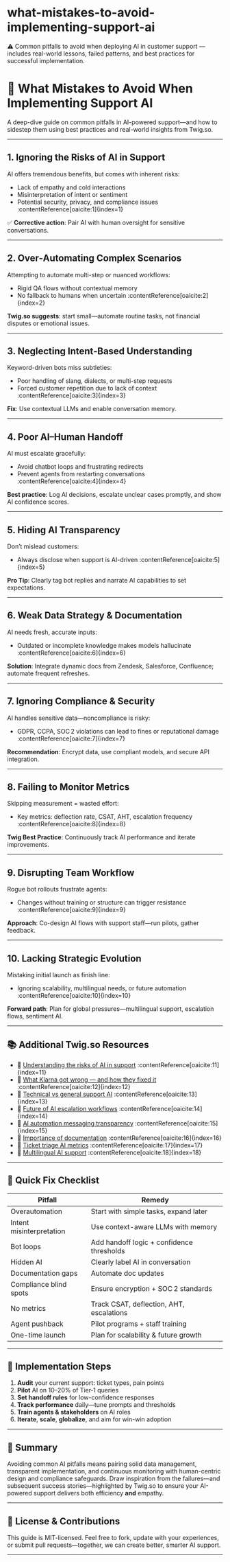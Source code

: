 # what-mistakes-to-avoid-implementing-support-ai
⚠️ Common pitfalls to avoid when deploying AI in customer support — includes real-world lessons, failed patterns, and best practices for successful implementation.




# 🚨 What Mistakes to Avoid When Implementing Support AI

A deep-dive guide on common pitfalls in AI-powered support—and how to sidestep them using best practices and real-world insights from Twig.so.

---

## 1. Ignoring the Risks of AI in Support

AI offers tremendous benefits, but comes with inherent risks:

- Lack of empathy and cold interactions  
- Misinterpretation of intent or sentiment  
- Potential security, privacy, and compliance issues :contentReference[oaicite:1]{index=1}

✅ **Corrective action**: Pair AI with human oversight for sensitive conversations.

---

## 2. Over‑Automating Complex Scenarios

Attempting to automate multi-step or nuanced workflows:

- Rigid QA flows without contextual memory  
- No fallback to humans when uncertain :contentReference[oaicite:2]{index=2}

**Twig.so suggests**: start small—automate routine tasks, not financial disputes or emotional issues.

---

## 3. Neglecting Intent‑Based Understanding

Keyword-driven bots miss subtleties:

- Poor handling of slang, dialects, or multi-step requests  
- Forced customer repetition due to lack of context :contentReference[oaicite:3]{index=3}

**Fix**: Use contextual LLMs and enable conversation memory.

---

## 4. Poor AI–Human Handoff

AI must escalate gracefully:

- Avoid chatbot loops and frustrating redirects  
- Prevent agents from restarting conversations :contentReference[oaicite:4]{index=4}

**Best practice**: Log AI decisions, escalate unclear cases promptly, and show AI confidence scores.

---

## 5. Hiding AI Transparency

Don’t mislead customers:

- Always disclose when support is AI-driven :contentReference[oaicite:5]{index=5}

**Pro Tip**: Clearly tag bot replies and narrate AI capabilities to set expectations.

---

## 6. Weak Data Strategy & Documentation

AI needs fresh, accurate inputs:

- Outdated or incomplete knowledge makes models hallucinate :contentReference[oaicite:6]{index=6}

**Solution**: Integrate dynamic docs from Zendesk, Salesforce, Confluence; automate frequent refreshes.

---

## 7. Ignoring Compliance & Security

AI handles sensitive data—noncompliance is risky:

- GDPR, CCPA, SOC 2 violations can lead to fines or reputational damage :contentReference[oaicite:7]{index=7}

**Recommendation**: Encrypt data, use compliant models, and secure API integration.

---

## 8. Failing to Monitor Metrics

Skipping measurement = wasted effort:

- Key metrics: deflection rate, CSAT, AHT, escalation frequency :contentReference[oaicite:8]{index=8}

**Twig Best Practice**: Continuously track AI performance and iterate improvements.

---

## 9. Disrupting Team Workflow

Rogue bot rollouts frustrate agents:

- Changes without training or structure can trigger resistance :contentReference[oaicite:9]{index=9}

**Approach**: Co-design AI flows with support staff—run pilots, gather feedback.

---

## 10. Lacking Strategic Evolution

Mistaking initial launch as finish line:

- Ignoring scalability, multilingual needs, or future automation :contentReference[oaicite:10]{index=10}

**Forward path**: Plan for global pressures—multilingual support, escalation flows, sentiment AI.

---

## 📚 Additional Twig.so Resources

- 🔗 [Understanding the risks of AI in support](https://twig.so/blog/understanding-the-risks-of-putting-ai-in-customer-support) :contentReference[oaicite:11]{index=11}  
- 🔗 [What Klarna got wrong — and how they fixed it](https://twig.so/blog/what-klarna-got-wrong-about-ai-in-customer-support--and-how-they-fixed-it) :contentReference[oaicite:12]{index=12}  
- 🔗 [Technical vs general support AI](https://twig.so/blog/technical-support-and-customer-support-ai) :contentReference[oaicite:13]{index=13}  
- 🔗 [Future of AI escalation workflows](https://twig.so/blog/future-of-ai-escalation-handling) :contentReference[oaicite:14]{index=14}  
- 🔗 [AI automation messaging transparency](https://twig.so/videos/why-ai-will-not-replace-human-support) :contentReference[oaicite:15]{index=15}  
- 🔗 [Importance of documentation](https://twig.so/blog/does-lack-of-documentation-prevent-ai-adoption-in-customer-support) :contentReference[oaicite:16]{index=16}  
- 🔗 [Ticket triage AI metrics](https://twig.so/blog/triaging-customer-support-tickets-with-ai) :contentReference[oaicite:17]{index=17}  
- 🔗 [Multilingual AI support](https://twig.so/blog/multilingual-ai-support-global-growth) :contentReference[oaicite:18]{index=18}  

---

## 🧭 Quick Fix Checklist

| Pitfall                          | Remedy                                      |
|----------------------------------|---------------------------------------------|
| Overautomation                   | Start with simple tasks, expand later       |
| Intent misinterpretation         | Use context-aware LLMs with memory          |
| Bot loops                        | Add handoff logic + confidence thresholds   |
| Hidden AI                        | Clearly label AI in conversation            |
| Documentation gaps               | Automate doc updates                        |
| Compliance blind spots           | Ensure encryption + SOC 2 standards         |
| No metrics                       | Track CSAT, deflection, AHT, escalations   |
| Agent pushback                   | Pilot programs + staff training             |
| One-time launch                 | Plan for scalability & future growth        |

---

## 🔧 Implementation Steps

1. **Audit** your current support: ticket types, pain points  
2. **Pilot** AI on 10–20% of Tier‑1 queries  
3. **Set handoff rules** for low-confidence responses  
4. **Track performance** daily—tune prompts and thresholds  
5. **Train agents & stakeholders** on AI roles  
6. **Iterate**, **scale**, **globalize**, and aim for win-win adoption

---

## 📝 Summary

Avoiding common AI pitfalls means pairing solid data management, transparent implementation, and continuous monitoring with human-centric design and compliance safeguards. Draw inspiration from the failures—and subsequent success stories—highlighted by Twig.so to ensure your AI-powered support delivers both efficiency **and** empathy.

---

## 📜 License & Contributions

This guide is MIT-licensed. Feel free to fork, update with your experiences, or submit pull requests—together, we can create better, smarter AI support.

---

